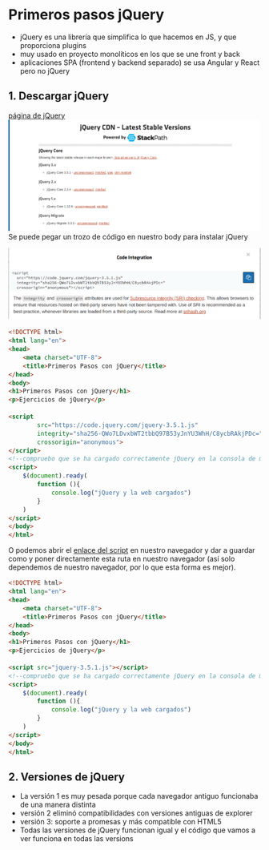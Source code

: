 # Primeros pasos jQuery
 * jQuery es una librería que simplifica lo que hacemos en JS, y que proporciona plugins
 * muy usado en proyecto monolíticos en los que se une front y back
 * aplicaciones SPA (frontend y backend separado) se usa Angular y React pero no jQuery

## 1. Descargar jQuery

[página de jQuery](https://code.jquery.com/)
![img](img/1.png)
Se puede pegar un trozo de código en nuestro body para instalar jQuery



![img](img/2.png)


```html
<!DOCTYPE html>
<html lang="en">
<head>
    <meta charset="UTF-8">
    <title>Primeros Pasos con jQuery</title>
</head>
<body>
<h1>Primeros Pasos con jQuery</h1>
<p>Ejercicios de jQuery</p>

<script
        src="https://code.jquery.com/jquery-3.5.1.js"
        integrity="sha256-QWo7LDvxbWT2tbbQ97B53yJnYU3WhH/C8ycbRAkjPDc="
        crossorigin="anonymous">
</script>
<!--compruebo que se ha cargado correctamente jQuery en la consola de mi navegador con el siguiente script-->
<script>
    $(document).ready(
        function (){
            console.log("jQuery y la web cargados")
        }
    )
</script>
</body>
</html>
```

O podemos abrir el [enlace del script](https://code.jquery.com/jquery-3.5.1.js) en nuestro navegador y dar a guardar como y poner directamente esta ruta en nuestro navegador (así solo dependemos de nuestro navegador, por lo que esta forma es mejor).

```html
<!DOCTYPE html>
<html lang="en">
<head>
    <meta charset="UTF-8">
    <title>Primeros Pasos con jQuery</title>
</head>
<body>
<h1>Primeros Pasos con jQuery</h1>
<p>Ejercicios de jQuery</p>

<script src="jquery-3.5.1.js"></script>
<!--compruebo que se ha cargado correctamente jQuery en la consola de mi navegador con el siguiente script-->
<script>
    $(document).ready(
        function (){
            console.log("jQuery y la web cargados")
        }
    )
</script>
</body>
</html>
```

## 2. Versiones de jQuery

* La versión 1 es muy pesada porque cada navegador antiguo funcionaba de una manera distinta
* versión 2 eliminó compatibilidades con versiones antiguas de explorer
* versión 3: soporte a promesas y más compatible con HTML5
* Todas las versiones de jQuery funcionan igual y el código que vamos a ver funciona en todas las versions